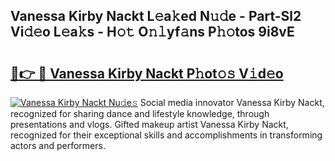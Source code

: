 ## Vanessa Kirby Nackt L𝚎a𝚔ed N𝚞𝚍e - Part-Sl2 Vi𝚍𝚎o L𝚎a𝚔s - H𝚘𝚝 O𝚗𝚕yf𝚊ns P𝚑𝚘tos 9i8vE

# <h2><a href="http://kfe4fqh.oniu.top/?m=Vanessa+Kirby+Nackt">🔗👉 🔴 Vanessa Kirby Nackt P𝚑ot𝚘𝚜 V𝚒d𝚎o</a></h2>

[![Vanessa Kirby Nackt Nu𝚍e𝚜](https://i.imgur.com/0qMVB7G.gif)](http://kfe4fqh.oniu.top/?m=Vanessa+Kirby+Nackt)
Social media innovator Vanessa Kirby Nackt, recognized for sharing dance and lifestyle knowledge, through presentations and vlogs. Gifted makeup artist Vanessa Kirby Nackt, recognized for their exceptional skills and accomplishments in transforming actors and performers.  
